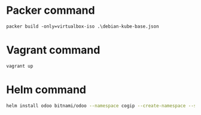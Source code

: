 # Packer command
`packer build -only=virtualbox-iso .\debian-kube-base.json`

# Vagrant command
`vagrant up`

# Helm command
```bash
helm install odoo bitnami/odoo --namespace cogip --create-namespace --set odooPassword=odoo123 --set postgresql.auth.postgresPassword=pgroot123 --set postgresql.auth.password=pguser123 --set postgresql.auth.database=bitnami_odoo --set postgresql.auth.username=bn_odoo
```
